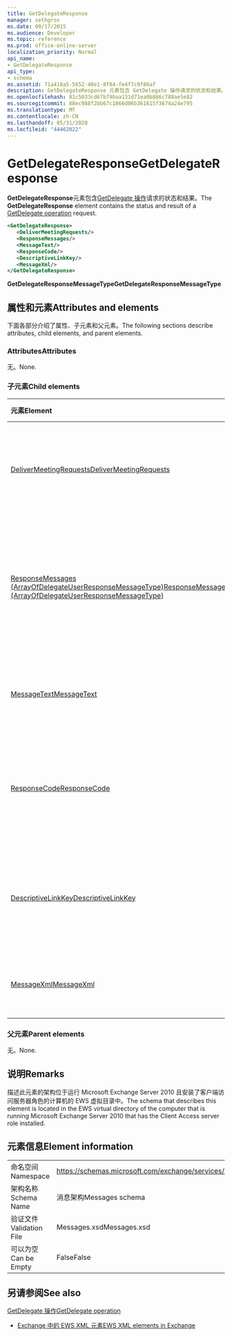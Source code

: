 ```yaml
---
title: GetDelegateResponse
manager: sethgros
ms.date: 09/17/2015
ms.audience: Developer
ms.topic: reference
ms.prod: office-online-server
localization_priority: Normal
api_name:
- GetDelegateResponse
api_type:
- schema
ms.assetid: 71a418a5-5652-40e1-8f84-fe4f7c9f86af
description: GetDelegateResponse 元素包含 GetDelegate 操作请求的状态和结果。
ms.openlocfilehash: 81c5033cd67b79baa131d71ea0b866c788ae5e82
ms.sourcegitcommit: 88ec988f2bb67c1866d06b361615f3674a24e795
ms.translationtype: MT
ms.contentlocale: zh-CN
ms.lasthandoff: 05/31/2020
ms.locfileid: "44462022"
---
```

# <a name="getdelegateresponse"></a><span data-ttu-id="54825-103">GetDelegateResponse</span><span class="sxs-lookup"><span data-stu-id="54825-103">GetDelegateResponse</span></span>

<span data-ttu-id="54825-104">**GetDelegateResponse**元素包含[GetDelegate 操作](getdelegate-operation.md)请求的状态和结果。</span><span class="sxs-lookup"><span data-stu-id="54825-104">The **GetDelegateResponse** element contains the status and result of a [GetDelegate operation](getdelegate-operation.md) request.</span></span> 
  
```xml
<GetDelegateResponse>
   <DeliverMeetingRequests/>
   <ResponseMessages/>
   <MessageText/>
   <ResponseCode/>
   <DescriptiveLinkKey/>
   <MessageXml/>
</GetDelegateResponse>
```

 <span data-ttu-id="54825-105">**GetDelegateResponseMessageType**</span><span class="sxs-lookup"><span data-stu-id="54825-105">**GetDelegateResponseMessageType**</span></span>
## <a name="attributes-and-elements"></a><span data-ttu-id="54825-106">属性和元素</span><span class="sxs-lookup"><span data-stu-id="54825-106">Attributes and elements</span></span>

<span data-ttu-id="54825-107">下面各部分介绍了属性、子元素和父元素。</span><span class="sxs-lookup"><span data-stu-id="54825-107">The following sections describe attributes, child elements, and parent elements.</span></span>
  
### <a name="attributes"></a><span data-ttu-id="54825-108">Attributes</span><span class="sxs-lookup"><span data-stu-id="54825-108">Attributes</span></span>

<span data-ttu-id="54825-109">无。</span><span class="sxs-lookup"><span data-stu-id="54825-109">None.</span></span>
  
### <a name="child-elements"></a><span data-ttu-id="54825-110">子元素</span><span class="sxs-lookup"><span data-stu-id="54825-110">Child elements</span></span>

|<span data-ttu-id="54825-111">**元素**</span><span class="sxs-lookup"><span data-stu-id="54825-111">**Element**</span></span>|<span data-ttu-id="54825-112">**说明**</span><span class="sxs-lookup"><span data-stu-id="54825-112">**Description**</span></span>|
|:-----|:-----|
|[<span data-ttu-id="54825-113">DeliverMeetingRequests</span><span class="sxs-lookup"><span data-stu-id="54825-113">DeliverMeetingRequests</span></span>](delivermeetingrequests.md) <br/> |<span data-ttu-id="54825-114">定义在委托和主体之间如何处理会议请求。</span><span class="sxs-lookup"><span data-stu-id="54825-114">Defines how meeting requests are handled between the delegate and the principal.</span></span>  <br/> |
|[<span data-ttu-id="54825-115">ResponseMessages (ArrayOfDelegateUserResponseMessageType)</span><span class="sxs-lookup"><span data-stu-id="54825-115">ResponseMessages (ArrayOfDelegateUserResponseMessageType)</span></span>](responsemessages-arrayofdelegateuserresponsemessagetype.md) <br/> |<span data-ttu-id="54825-116">包含 Exchange Web 服务委派管理请求的响应消息。</span><span class="sxs-lookup"><span data-stu-id="54825-116">Contains the response messages for an Exchange Web Services delegate management request.</span></span>  <br/> |
|[<span data-ttu-id="54825-117">MessageText</span><span class="sxs-lookup"><span data-stu-id="54825-117">MessageText</span></span>](messagetext.md) <br/> |<span data-ttu-id="54825-118">提供响应状态的文本说明。</span><span class="sxs-lookup"><span data-stu-id="54825-118">Provides a text description of the status of the response.</span></span>  <br/> |
|[<span data-ttu-id="54825-119">ResponseCode</span><span class="sxs-lookup"><span data-stu-id="54825-119">ResponseCode</span></span>](responsecode.md) <br/> |<span data-ttu-id="54825-120">提供用于标识请求遇到的特定错误的错误代码。</span><span class="sxs-lookup"><span data-stu-id="54825-120">Provides an error code that identifies the specific error that the request encountered.</span></span>  <br/> |
|[<span data-ttu-id="54825-121">DescriptiveLinkKey</span><span class="sxs-lookup"><span data-stu-id="54825-121">DescriptiveLinkKey</span></span>](descriptivelinkkey.md) <br/> |<span data-ttu-id="54825-122">当前未使用，并保留以供将来使用。</span><span class="sxs-lookup"><span data-stu-id="54825-122">Currently unused and is reserved for future use.</span></span> <span data-ttu-id="54825-123">它包含值0。</span><span class="sxs-lookup"><span data-stu-id="54825-123">It contains a value of 0.</span></span>  <br/> |
|[<span data-ttu-id="54825-124">MessageXml</span><span class="sxs-lookup"><span data-stu-id="54825-124">MessageXml</span></span>](messagexml.md) <br/> |<span data-ttu-id="54825-125">提供其他错误响应信息。</span><span class="sxs-lookup"><span data-stu-id="54825-125">Provides additional error response information.</span></span>  <br/> |
   
### <a name="parent-elements"></a><span data-ttu-id="54825-126">父元素</span><span class="sxs-lookup"><span data-stu-id="54825-126">Parent elements</span></span>

<span data-ttu-id="54825-127">无。</span><span class="sxs-lookup"><span data-stu-id="54825-127">None.</span></span>
  
## <a name="remarks"></a><span data-ttu-id="54825-128">说明</span><span class="sxs-lookup"><span data-stu-id="54825-128">Remarks</span></span>

<span data-ttu-id="54825-129">描述此元素的架构位于运行 Microsoft Exchange Server 2010 且安装了客户端访问服务器角色的计算机的 EWS 虚拟目录中。</span><span class="sxs-lookup"><span data-stu-id="54825-129">The schema that describes this element is located in the EWS virtual directory of the computer that is running Microsoft Exchange Server 2010 that has the Client Access server role installed.</span></span>
  
## <a name="element-information"></a><span data-ttu-id="54825-130">元素信息</span><span class="sxs-lookup"><span data-stu-id="54825-130">Element information</span></span>

|||
|:-----|:-----|
|<span data-ttu-id="54825-131">命名空间</span><span class="sxs-lookup"><span data-stu-id="54825-131">Namespace</span></span>  <br/> |https://schemas.microsoft.com/exchange/services/2006/messages  <br/> |
|<span data-ttu-id="54825-132">架构名称</span><span class="sxs-lookup"><span data-stu-id="54825-132">Schema Name</span></span>  <br/> |<span data-ttu-id="54825-133">消息架构</span><span class="sxs-lookup"><span data-stu-id="54825-133">Messages schema</span></span>  <br/> |
|<span data-ttu-id="54825-134">验证文件</span><span class="sxs-lookup"><span data-stu-id="54825-134">Validation File</span></span>  <br/> |<span data-ttu-id="54825-135">Messages.xsd</span><span class="sxs-lookup"><span data-stu-id="54825-135">Messages.xsd</span></span>  <br/> |
|<span data-ttu-id="54825-136">可以为空</span><span class="sxs-lookup"><span data-stu-id="54825-136">Can be Empty</span></span>  <br/> |<span data-ttu-id="54825-137">False</span><span class="sxs-lookup"><span data-stu-id="54825-137">False</span></span>  <br/> |
   
## <a name="see-also"></a><span data-ttu-id="54825-138">另请参阅</span><span class="sxs-lookup"><span data-stu-id="54825-138">See also</span></span>



[<span data-ttu-id="54825-139">GetDelegate 操作</span><span class="sxs-lookup"><span data-stu-id="54825-139">GetDelegate operation</span></span>](getdelegate-operation.md)


- [<span data-ttu-id="54825-140">Exchange 中的 EWS XML 元素</span><span class="sxs-lookup"><span data-stu-id="54825-140">EWS XML elements in Exchange</span></span>](ews-xml-elements-in-exchange.md)


